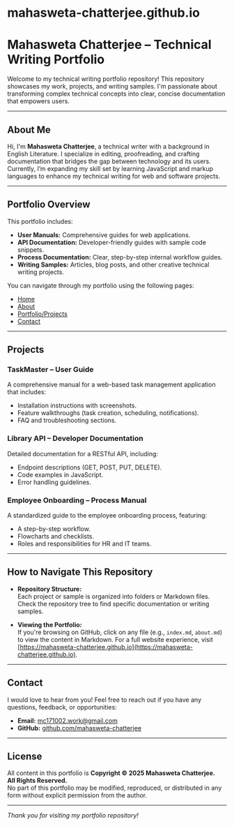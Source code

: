 # mahasweta-chatterjee.github.io
# Mahasweta Chatterjee – Technical Writing Portfolio

Welcome to my technical writing portfolio repository! This repository showcases my work, projects, and writing samples. I'm passionate about transforming complex technical concepts into clear, concise documentation that empowers users.

---

## About Me

Hi, I'm **Mahasweta Chatterjee**, a technical writer with a background in English Literature. I specialize in editing, proofreading, and crafting documentation that bridges the gap between technology and its users. Currently, I’m expanding my skill set by learning JavaScript and markup languages to enhance my technical writing for web and software projects.

---

## Portfolio Overview

This portfolio includes:
- **User Manuals:** Comprehensive guides for web applications.
- **API Documentation:** Developer-friendly guides with sample code snippets.
- **Process Documentation:** Clear, step-by-step internal workflow guides.
- **Writing Samples:** Articles, blog posts, and other creative technical writing projects.

You can navigate through my portfolio using the following pages:
- [Home](index.md)
- [About](about.md)
- [Portfolio/Projects](portfolio.md)
- [Contact](contact.md)

---

## Projects

### TaskMaster – User Guide
A comprehensive manual for a web-based task management application that includes:
- Installation instructions with screenshots.
- Feature walkthroughs (task creation, scheduling, notifications).
- FAQ and troubleshooting sections.

### Library API – Developer Documentation
Detailed documentation for a RESTful API, including:
- Endpoint descriptions (GET, POST, PUT, DELETE).
- Code examples in JavaScript.
- Error handling guidelines.

### Employee Onboarding – Process Manual
A standardized guide to the employee onboarding process, featuring:
- A step-by-step workflow.
- Flowcharts and checklists.
- Roles and responsibilities for HR and IT teams.

---

## How to Navigate This Repository

- **Repository Structure:**  
  Each project or sample is organized into folders or Markdown files. Check the repository tree to find specific documentation or writing samples.
  
- **Viewing the Portfolio:**  
  If you're browsing on GitHub, click on any file (e.g., `index.md`, `about.md`) to view the content in Markdown. For a full website experience, visit [https://mahasweta-chatterjee.github.io](https://mahasweta-chatterjee.github.io).

---

## Contact

I would love to hear from you! Feel free to reach out if you have any questions, feedback, or opportunities:

- **Email:** [mc171002.work@gmail.com](mailto:mc171002.work@gmail.com)
- **GitHub:** [github.com/mahasweta-chatterjee](https://github.com/mahasweta-chatterjee)

---

## License

All content in this portfolio is **Copyright © 2025 Mahasweta Chatterjee.**  
**All Rights Reserved.**  
No part of this portfolio may be modified, reproduced, or distributed in any form without explicit permission from the author.

---

*Thank you for visiting my portfolio repository!*
